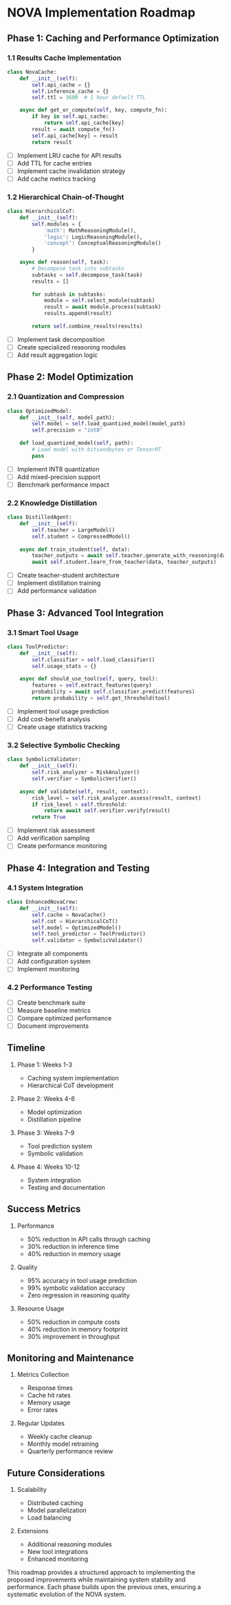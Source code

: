 # NOVA Implementation Roadmap

## Phase 1: Caching and Performance Optimization

### 1.1 Results Cache Implementation
```python
class NovaCache:
    def __init__(self):
        self.api_cache = {}
        self.inference_cache = {}
        self.ttl = 3600  # 1 hour default TTL

    async def get_or_compute(self, key, compute_fn):
        if key in self.api_cache:
            return self.api_cache[key]
        result = await compute_fn()
        self.api_cache[key] = result
        return result
```

- [ ] Implement LRU cache for API results
- [ ] Add TTL for cache entries
- [ ] Implement cache invalidation strategy
- [ ] Add cache metrics tracking

### 1.2 Hierarchical Chain-of-Thought
```python
class HierarchicalCoT:
    def __init__(self):
        self.modules = {
            'math': MathReasoningModule(),
            'logic': LogicReasoningModule(),
            'concept': ConceptualReasoningModule()
        }

    async def reason(self, task):
        # Decompose task into subtasks
        subtasks = self.decompose_task(task)
        results = []
        
        for subtask in subtasks:
            module = self.select_module(subtask)
            result = await module.process(subtask)
            results.append(result)
            
        return self.combine_results(results)
```

- [ ] Implement task decomposition
- [ ] Create specialized reasoning modules
- [ ] Add result aggregation logic

## Phase 2: Model Optimization

### 2.1 Quantization and Compression
```python
class OptimizedModel:
    def __init__(self, model_path):
        self.model = self.load_quantized_model(model_path)
        self.precision = "int8"
        
    def load_quantized_model(self, path):
        # Load model with bitsandbytes or TensorRT
        pass
```

- [ ] Implement INT8 quantization
- [ ] Add mixed-precision support
- [ ] Benchmark performance impact

### 2.2 Knowledge Distillation
```python
class DistilledAgent:
    def __init__(self):
        self.teacher = LargeModel()
        self.student = CompressedModel()
        
    async def train_student(self, data):
        teacher_outputs = await self.teacher.generate_with_reasoning(data)
        await self.student.learn_from_teacher(data, teacher_outputs)
```

- [ ] Create teacher-student architecture
- [ ] Implement distillation training
- [ ] Add performance validation

## Phase 3: Advanced Tool Integration

### 3.1 Smart Tool Usage
```python
class ToolPredictor:
    def __init__(self):
        self.classifier = self.load_classifier()
        self.usage_stats = {}
        
    async def should_use_tool(self, query, tool):
        features = self.extract_features(query)
        probability = await self.classifier.predict(features)
        return probability > self.get_threshold(tool)
```

- [ ] Implement tool usage prediction
- [ ] Add cost-benefit analysis
- [ ] Create usage statistics tracking

### 3.2 Selective Symbolic Checking
```python
class SymbolicValidator:
    def __init__(self):
        self.risk_analyzer = RiskAnalyzer()
        self.verifier = SymbolicVerifier()
        
    async def validate(self, result, context):
        risk_level = self.risk_analyzer.assess(result, context)
        if risk_level > self.threshold:
            return await self.verifier.verify(result)
        return True
```

- [ ] Implement risk assessment
- [ ] Add verification sampling
- [ ] Create performance monitoring

## Phase 4: Integration and Testing

### 4.1 System Integration
```python
class EnhancedNovaCrew:
    def __init__(self):
        self.cache = NovaCache()
        self.cot = HierarchicalCoT()
        self.model = OptimizedModel()
        self.tool_predictor = ToolPredictor()
        self.validator = SymbolicValidator()
```

- [ ] Integrate all components
- [ ] Add configuration system
- [ ] Implement monitoring

### 4.2 Performance Testing
- [ ] Create benchmark suite
- [ ] Measure baseline metrics
- [ ] Compare optimized performance
- [ ] Document improvements

## Timeline

1. Phase 1: Weeks 1-3
   - Caching system implementation
   - Hierarchical CoT development

2. Phase 2: Weeks 4-6
   - Model optimization
   - Distillation pipeline

3. Phase 3: Weeks 7-9
   - Tool prediction system
   - Symbolic validation

4. Phase 4: Weeks 10-12
   - System integration
   - Testing and documentation

## Success Metrics

1. Performance
   - 50% reduction in API calls through caching
   - 30% reduction in inference time
   - 40% reduction in memory usage

2. Quality
   - 95% accuracy in tool usage prediction
   - 99% symbolic validation accuracy
   - Zero regression in reasoning quality

3. Resource Usage
   - 50% reduction in compute costs
   - 40% reduction in memory footprint
   - 30% improvement in throughput

## Monitoring and Maintenance

1. Metrics Collection
   - Response times
   - Cache hit rates
   - Memory usage
   - Error rates

2. Regular Updates
   - Weekly cache cleanup
   - Monthly model retraining
   - Quarterly performance review

## Future Considerations

1. Scalability
   - Distributed caching
   - Model parallelization
   - Load balancing

2. Extensions
   - Additional reasoning modules
   - New tool integrations
   - Enhanced monitoring

This roadmap provides a structured approach to implementing the proposed improvements while maintaining system stability and performance. Each phase builds upon the previous ones, ensuring a systematic evolution of the NOVA system.